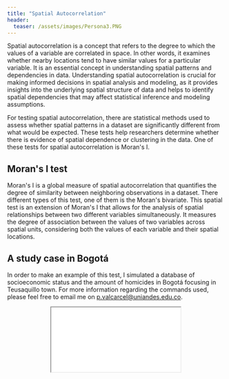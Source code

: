 ```yaml
---
title: "Spatial Autocorrelation"
header:
  teaser: /assets/images/Persona3.PNG
---
```

Spatial autocorrelation is a concept that refers to the degree to which the values of a variable are correlated in space. In other words, it examines whether nearby locations tend to have similar values for a particular variable. It is an essential concept in understanding spatial patterns and dependencies in data. Understanding spatial autocorrelation is crucial for making informed decisions in spatial analysis and modeling, as it provides insights into the underlying spatial structure of data and helps to identify spatial dependencies that may affect statistical inference and modeling assumptions.

For testing spatial autocorrelation, there are statistical methods used to assess whether spatial patterns in a dataset are significantly different from what would be expected. These tests help researchers determine whether there is evidence of spatial dependence or clustering in the data. One of these tests for spatial autocorrelation is Moran's I.

## Moran's I test

Moran's I is a global measure of spatial autocorrelation that quantifies the degree of similarity between neighboring observations in a dataset. There different types of this test, one of them is the Moran's bivariate. This spatial test is an extension of Moran's I that allows for the analysis of spatial relationships between two different variables simultaneously. It measures the degree of association between the values of two variables across spatial units, considering both the values of each variable and their spatial locations.

## A study case in Bogotá

In order to make an example of this test, I simulated a database of socioeconomic status and the amount of homicides in Bogotá focusing in Teusaquillo town. For more information regarding the commands used, please feel free to email me on <a href="mailto:p.valcarcel@uniandes.edu.co">p.valcarcel@uniandes.edu.co</a>.

<div style="text-align:center;">
    <iframe src="/assets/Maps/Moran_Bivariado.PNG" alt="JuveYell" width="300px""></iframe>
</div>

